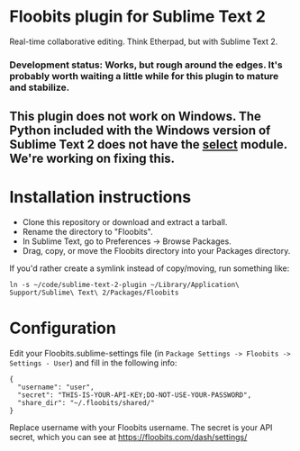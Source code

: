 # Floobits plugin for Sublime Text 2

Real-time collaborative editing. Think Etherpad, but with Sublime Text 2.

### Development status: Works, but rough around the edges. It's probably worth waiting a little while for this plugin to mature and stabilize.

## This plugin does not work on Windows. The Python included with the Windows version of Sublime Text 2 does not have the [select](http://docs.python.org/2/library/select.html) module. We're working on fixing this.

# Installation instructions

* Clone this repository or download and extract a tarball.
* Rename the directory to "Floobits".
* In Sublime Text, go to Preferences -> Browse Packages.
* Drag, copy, or move the Floobits directory into your Packages directory.

If you'd rather create a symlink instead of copy/moving, run something like:

    ln -s ~/code/sublime-text-2-plugin ~/Library/Application\ Support/Sublime\ Text\ 2/Packages/Floobits

# Configuration

Edit your Floobits.sublime-settings file (in `Package Settings -> Floobits -> Settings - User`) and fill in the following info:

    {
      "username": "user",
      "secret": "THIS-IS-YOUR-API-KEY;DO-NOT-USE-YOUR-PASSWORD",
      "share_dir": "~/.floobits/shared/"
    }

Replace username with your Floobits username. The secret is your API secret, which you can see at https://floobits.com/dash/settings/
